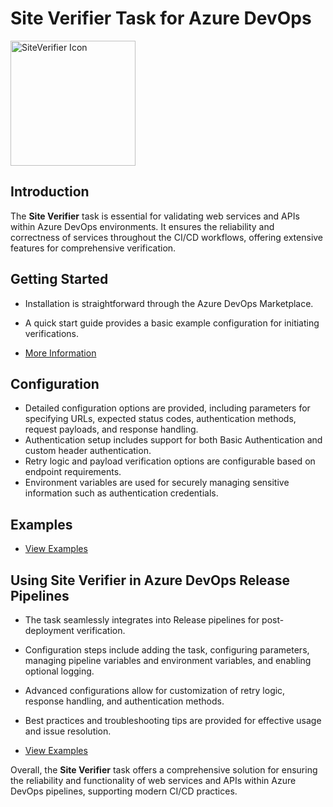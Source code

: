 # Site Verifier Task for Azure DevOps

<img src="https://salihsert.gallerycdn.vsassets.io/extensions/salihsert/239a924b-20fe-46d2-b9b1-f8fb92aae43b/0.0.2/1708866124450/images/icon.png" alt="SiteVerifier Icon" style="width: 200px; height: 200px;">


## Introduction

The **Site Verifier** task is essential for validating web services and APIs within Azure DevOps environments. It ensures the reliability and correctness of services throughout the CI/CD workflows, offering extensive features for comprehensive verification.

## Getting Started

- Installation is straightforward through the Azure DevOps Marketplace.
- A quick start guide provides a basic example configuration for initiating verifications.

- [More Information](https://marketplace.visualstudio.com/items?itemName=salihsert.239a924b-20fe-46d2-b9b1-f8fb92aae43b)


## Configuration

- Detailed configuration options are provided, including parameters for specifying URLs, expected status codes, authentication methods, request payloads, and response handling.
- Authentication setup includes support for both Basic Authentication and custom header authentication.
- Retry logic and payload verification options are configurable based on endpoint requirements.
- Environment variables are used for securely managing sensitive information such as authentication credentials.

## Examples

- [View Examples](https://marketplace.visualstudio.com/items?itemName=salihsert.239a924b-20fe-46d2-b9b1-f8fb92aae43b#examples)


## Using Site Verifier in Azure DevOps Release Pipelines

- The task seamlessly integrates into Release pipelines for post-deployment verification.
- Configuration steps include adding the task, configuring parameters, managing pipeline variables and environment variables, and enabling optional logging.
- Advanced configurations allow for customization of retry logic, response handling, and authentication methods.
- Best practices and troubleshooting tips are provided for effective usage and issue resolution.

- [View Examples](https://marketplace.visualstudio.com/items?itemName=salihsert.239a924b-20fe-46d2-b9b1-f8fb92aae43b#using-site-verifier-in-azure-devops-release-pipelines)

Overall, the **Site Verifier** task offers a comprehensive solution for ensuring the reliability and functionality of web services and APIs within Azure DevOps pipelines, supporting modern CI/CD practices.

